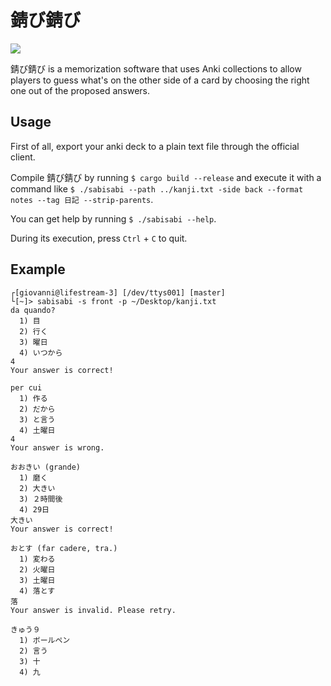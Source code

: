 錆び錆び
=======
[![](https://meritbadge.herokuapp.com/sabisabi)](https://crates.io/crates/sabisabi)

錆び錆び is a memorization software that uses Anki collections to allow players to
guess what's on the other side of a card by choosing the right one out of the proposed answers.

Usage
-----
First of all, export your anki deck to a plain text file through the official client.

Compile 錆び錆び by running `$ cargo build --release` and execute it with a command
like `$ ./sabisabi --path ../kanji.txt -side back --format notes --tag 日記 --strip-parents`.

You can get help by running `$ ./sabisabi --help`.

During its execution, press `Ctrl` + `C` to quit.

Example
-------
```
┌[giovanni@lifestream-3] [/dev/ttys001] [master]
└[~]> sabisabi -s front -p ~/Desktop/kanji.txt
da quando?
  1) 目
  2) 行く
  3) 曜日
  4) いつから
4
Your answer is correct!

per cui
  1) 作る
  2) だから
  3) と言う
  4) 土曜日
4
Your answer is wrong.

おおきい (grande)
  1) 磨く
  2) 大きい
  3) ２時間後
  4) 29日
大きい
Your answer is correct!

おとす (far cadere, tra.)
  1) 変わる
  2) 火曜日
  3) 土曜日
  4) 落とす
落
Your answer is invalid. Please retry.

きゅう９
  1) ボールペン
  2) 言う
  3) 十
  4) 九
```
